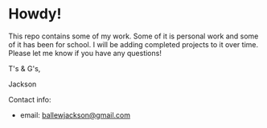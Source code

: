 # Howdy!
This repo contains some of my work. Some of it is personal work and some of it has been for school. I will be adding completed projects to it over time. Please let me know if you have any questions!

T's & G's,

Jackson

Contact info:
 - email: ballewjackson@gmail.com
